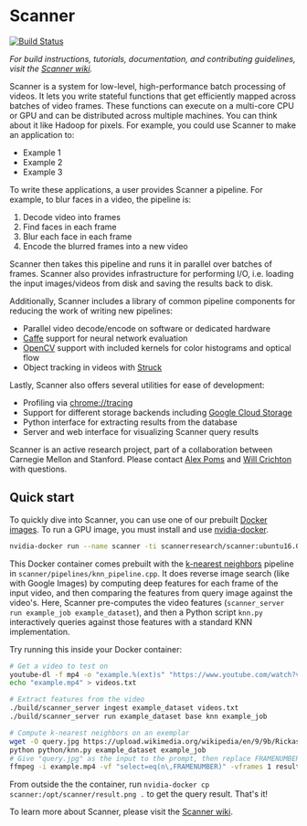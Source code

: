 # Scanner #
[![Build Status](https://travis-ci.com/apoms/scanner.svg?token=3riCqXaXCxyYqpsVk2yv&branch=master)](https://travis-ci.com/apoms/scanner)

_For build instructions, tutorials, documentation, and contributing guidelines, visit the [Scanner wiki](https://github.com/apoms/scanner/wiki)._

Scanner is a system for low-level, high-performance batch processing of videos. It lets you write stateful functions that get efficiently mapped across batches of video frames. These functions can execute on a multi-core CPU or GPU and can be distributed across multiple machines. You can think about it like Hadoop for pixels. For example, you could use Scanner to make an application to:

* Example 1
* Example 2
* Example 3

To write these applications, a user provides Scanner a pipeline. For example, to blur faces in a video, the pipeline is:

1. Decode video into frames
2. Find faces in each frame
3. Blur each face in each frame
4. Encode the blurred frames into a new video

Scanner then takes this pipeline and runs it in parallel over batches of frames. Scanner also provides infrastructure for performing I/O, i.e. loading the input images/videos from disk and saving the results back to disk.

Additionally, Scanner includes a library of common pipeline components for reducing the work of writing new pipelines:

* Parallel video decode/encode on software or dedicated hardware
* [Caffe](https://github.com/bvlc/caffe) support for neural network evaluation
* [OpenCV](https://github.com/opencv/opencv) support with included kernels for color histograms and optical flow
* Object tracking in videos with [Struck](https://github.com/samhare/struck)

Lastly, Scanner also offers several utilities for ease of development:

* Profiling via [chrome://tracing](https://www.chromium.org/developers/how-tos/trace-event-profiling-tool)
* Support for different storage backends including [Google Cloud Storage](https://cloud.google.com/storage/)
* Python interface for extracting results from the database
* Server and web interface for visualizing Scanner query results

Scanner is an active research project, part of a collaboration between Carnegie Mellon and Stanford. Please contact [Alex Poms](https://github.com/apoms) and [Will Crichton](https://github.com/willcrichton) with questions.

## Quick start ##

To quickly dive into Scanner, you can use one of our prebuilt [Docker images](https://hub.docker.com/r/scannerresearch/scanner). To run a GPU image, you must install and use [nvidia-docker](https://github.com/NVIDIA/nvidia-docker).

```bash
nvidia-docker run --name scanner -ti scannerresearch/scanner:ubuntu16.04-cuda8.0-cv3.1.0 /bin/bash
```

This Docker container comes prebuilt with the [k-nearest neighbors](https://en.wikipedia.org/wiki/K-nearest_neighbors_algorithm) pipeline in `scanner/pipelines/knn_pipeline.cpp`. It does reverse image search (like with Google Images) by computing deep features for each frame of the input video, and then comparing the features from query image against the video's. Here, Scanner pre-computes the video features (`scanner_server run example_job example_dataset`), and then a Python script `knn.py` interactively queries against those features with a standard KNN implementation.

Try running this inside your Docker container:

```bash
# Get a video to test on
youtube-dl -f mp4 -o "example.%(ext)s" "https://www.youtube.com/watch?v=dQw4w9WgXcQ"
echo "example.mp4" > videos.txt

# Extract features from the video
./build/scanner_server ingest example_dataset videos.txt
./build/scanner_server run example_dataset base knn example_job

# Compute k-nearest neighbors on an exemplar
wget -O query.jpg https://upload.wikimedia.org/wikipedia/en/9/9b/Rickastleyposter.jpg
python python/knn.py example_dataset example_job
# Give "query.jpg" as the input to the prompt, then replace FRAMENUMBER below with one of the frame numbers
ffmpeg -i example.mp4 -vf "select=eq(n\,FRAMENUMBER)" -vframes 1 result.png
```

From outside the the container, run `nvidia-docker cp scanner:/opt/scanner/result.png .` to get the query result. That's it!

To learn more about Scanner, please visit the [Scanner wiki](https://github.com/apoms/scanner/wiki).
